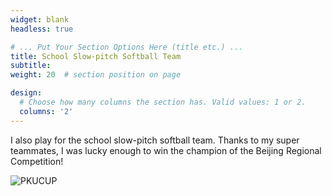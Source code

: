 ```yaml
---
widget: blank
headless: true

# ... Put Your Section Options Here (title etc.) ...
title: School Slow-pitch Softball Team
subtitle:
weight: 20  # section position on page

design:
  # Choose how many columns the section has. Valid values: 1 or 2.
  columns: '2'
---
```


I also play for the school slow-pitch softball team.
Thanks to my super teammates, I was lucky enough to win the champion of the Beijing Regional Competition! 

![PKUCUP](team/beijingregional.JPG "Beijing Regional Championship 2021!")
